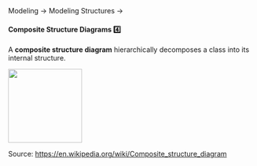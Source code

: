 <link rel="stylesheet" href="{{baseUrl}}/css/textbook.css">

<div class="website-content">

<div id="path">Modeling &rarr; Modeling Structures &rarr;</div>

<div id="title">

#### Composite Structure Diagrams :four:

</div>

<div id="body">

A **composite structure diagram** hierarchically decomposes a class into its internal structure.

<img src="{{baseUrl}}/modeling/modelingStructures/compositeStructureDiagrams/images/diagram.png" height="150" />
<p/>

Source: https://en.wikipedia.org/wiki/Composite_structure_diagram

</div>

<div id="extras">
<div>

</div>
